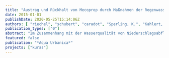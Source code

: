 ```yaml
---
title: "Austrag und Rückhalt von Mecoprop durch Maßnahmen der Regenwasserbewirtschaftung"
date: 2015-01-01
publishDate: 2020-05-25T15:14:06Z
authors: [ "riechel", "schubert", "caradot", "Sperling, K.", "Kahlert, P.-C.", "Heise, S.", "Köhler, M.", "Kaiser, D.", "Schmidt, M.", "Heinzmann, B.", "Joswig, K.", "matzinger" ]
publication_types: ["0"]
abstract: "Im Zusammenhang mit der Wasserqualität von Niederschlagsabflüssen wird seit einigen Jahren vermehrt die Rolle organischer Mikroverunreinigungen aus Baumaterialien diskutiert. Einer der bekanntesten Vertreter ist das Biozid Mecoprop, welches als Durchwurzelungsschutz in bitumenhaltigen Dachabdichtungen eingesetzt wird und die Qualität von Gewässern und Böden beeinträchtigt. Vor diesem Hintergrund wird im Rahmen einer einjährigen Messkampagne das Auswaschverhalten eines 18 Jahre alten Gründachs sowie zweier neuer, unbegrünter Versuchsdächer untersucht. Darüber hinaus wird der potenzielle Rückhalt von Mecoprop in einem Retentionsbodenfilter quantifiziert. Die bisherigen Ergebnisse zeigen, dass Mecoprop auch nach vielen Jahren noch in relevanten Konzentrationen vom Gründach ausgewaschen wird (Mittelwert: 1,3 µg L-1). Im Regenabfluss von neuen, unbegrünten Bitumenbahnen wurden sogar 100fach höhere Konzentrationen festgestellt. Der Retentionsbodenfilter kann zwar mit einer Reinigungsleistung von 59% zu einer Reduktion der Frachten ins Gewässer beitragen. Eine wesentliche Verbesserung der Wasserqualität ließe sich aber vor allem durch den Verzicht auf mecoprophaltige Dachabdichtungen erreichen."
featured: false
publication: "*Aqua Urbanica*"
projects: ["kuras"]
---
```


